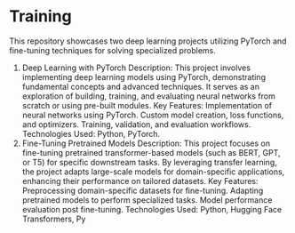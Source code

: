 # Training
This repository showcases two deep learning projects utilizing PyTorch and fine-tuning techniques for solving specialized problems.

1. Deep Learning with PyTorch
Description:
This project involves implementing deep learning models using PyTorch, demonstrating fundamental concepts and advanced techniques. It serves as an exploration of building, training, and evaluating neural networks from scratch or using pre-built modules.
Key Features:
Implementation of neural networks using PyTorch.
Custom model creation, loss functions, and optimizers.
Training, validation, and evaluation workflows.
Technologies Used:
Python, PyTorch.
2. Fine-Tuning Pretrained Models
Description:
This project focuses on fine-tuning pretrained transformer-based models (such as BERT, GPT, or T5) for specific downstream tasks. By leveraging transfer learning, the project adapts large-scale models for domain-specific applications, enhancing their performance on tailored datasets.
Key Features:
Preprocessing domain-specific datasets for fine-tuning.
Adapting pretrained models to perform specialized tasks.
Model performance evaluation post fine-tuning.
Technologies Used:
Python, Hugging Face Transformers, Py
